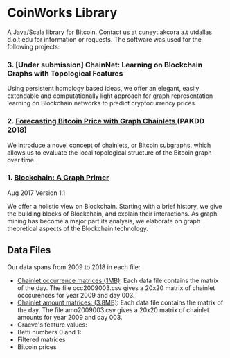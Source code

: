 <h1>CoinWorks Library</h1>

A Java/Scala library for Bitcoin. Contact us at cuneyt.akcora a.t utdallas d.o.t edu for information or requests. The software was used for the following projects:



  
  <h3>3. [Under submission] ChainNet: Learning on Blockchain Graphs with Topological Features</h3>
  <p>Using persistent homology based ideas, we offer an elegant, easily extendable and computationally light approach for graph representation learning on Blockchain networks to predict cryptocurrency prices.</p>
  
 <h3>2. <a href = "http://cakcora.github.io/blockchain/576.pdf">Forecasting Bitcoin Price with Graph Chainlets </a> (PAKDD 2018) </h3>
  <p>We introduce a novel concept of chainlets, or Bitcoin subgraphs, which allows us to evaluate the local topological structure of the Bitcoin graph over time.</p>
  
  <h3>1. <a href = "http://cakcora.github.io/blockchain/blockchainsurvey1_1.pdf">Blockchain: A Graph Primer</a></h3>
  <p>Aug 2017 Version 1.1</p>
  <p>We offer a holistic view on Blockchain. Starting with a brief history, we give the building blocks of Blockchain,
and explain their interactions. As graph mining has become a major part its analysis, we elaborate on graph theoretical
aspects of the Blockchain technology.</p>



<h2>Data Files</h2>
Our data spans from 2009 to 2018 in each file:
<ul>
  <li> <a href="/data/dailyOccmatrices2009-2018.rar">Chainlet occurrence matrices (1MB)</a>: Each data file contains the matrix of the day. The file occ2009003.csv gives a 20x20 matrix of chainlet occcurences for year 2009 and day 003.</li>
  <li><a href="/data/dailyOccmatrices2009-2018.rar"> Chainlet amount matrices: (3.8MB)</a>: Each data file contains the matrix of the day. The file amo2009003.csv gives a 20x20 matrix of chainlet amounts for year 2009 and day 003.</li>
  <li> Graeve's feature values:</li>
  <li> Betti numbers 0 and 1:</li>
  <li> Filtered matrices</li>
  <li> Bitcoin prices</li>
  
</ul>
  
